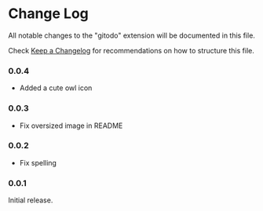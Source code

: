 # Change Log

All notable changes to the "gitodo" extension will be documented in this file.

Check [Keep a Changelog](http://keepachangelog.com/) for recommendations on how to structure this file.

### 0.0.4

- Added a cute owl icon

### 0.0.3

- Fix oversized image in README

### 0.0.2

- Fix spelling

### 0.0.1

Initial release.

